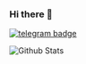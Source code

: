 ### Hi there 👋
[![telegram badge](https://img.shields.io/badge/Physic-Hybrid-30302f?style=flat&logo=telegram)](https://t.me/Physic_hybrid)

<!-- ![Hits](https://hits.seeyoufarm.com/api/count/incr/badge.svg?url=https://telegram.me/Physic_Hybrid)

 - 🛩 Instrested in Coding 😁
- 📚 Still Studiying..😄
- ⚡ fact: I am Noob😌
- 📫 How to reach me: Telegram - [@Physic_Hybrid 🇵🇹/🇦🇪](https://telegram.me/AlbertEinstein_TG)-->

![Github Stats](https://github-readme-stats.vercel.app/api?username=PhysicHybridTG&show_icons=true&include_all_commits=true&cache_seconds=86400&theme=radica)
